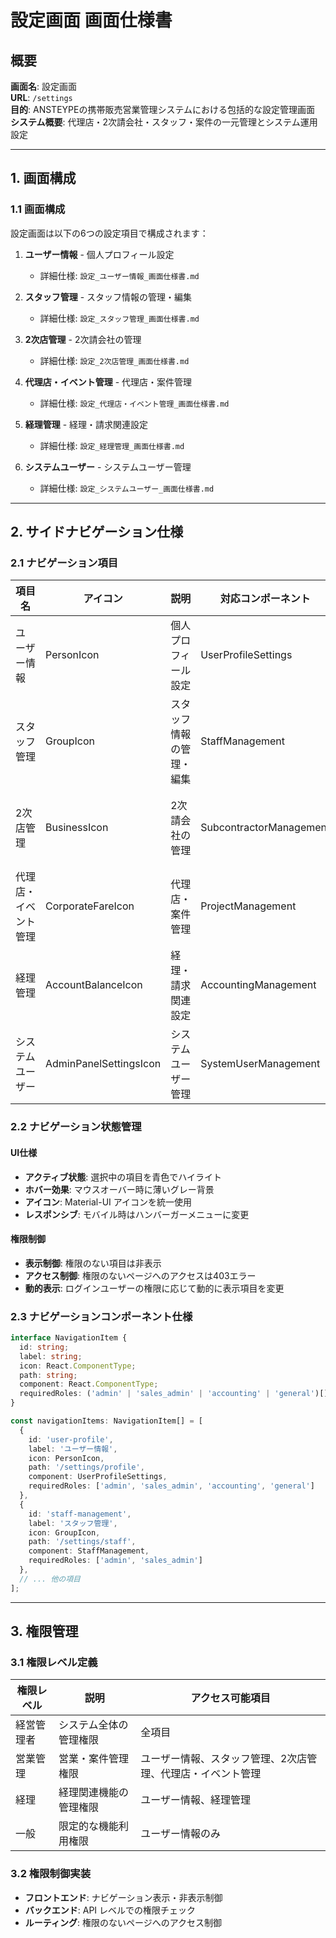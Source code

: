 # 設定画面 画面仕様書

## 概要

**画面名**: 設定画面  
**URL**: `/settings`  
**目的**: ANSTEYPEの携帯販売営業管理システムにおける包括的な設定管理画面  
**システム概要**: 代理店・2次請会社・スタッフ・案件の一元管理とシステム運用設定

---

## 1. 画面構成

### 1.1 画面構成

設定画面は以下の6つの設定項目で構成されます：

1. **ユーザー情報** - 個人プロフィール設定
   - 詳細仕様: `設定_ユーザー情報_画面仕様書.md`
   
2. **スタッフ管理** - スタッフ情報の管理・編集
   - 詳細仕様: `設定_スタッフ管理_画面仕様書.md`
   
3. **2次店管理** - 2次請会社の管理
   - 詳細仕様: `設定_2次店管理_画面仕様書.md`
   
4. **代理店・イベント管理** - 代理店・案件管理
   - 詳細仕様: `設定_代理店・イベント管理_画面仕様書.md`
   
5. **経理管理** - 経理・請求関連設定
   - 詳細仕様: `設定_経理管理_画面仕様書.md`
   
6. **システムユーザー** - システムユーザー管理
   - 詳細仕様: `設定_システムユーザー_画面仕様書.md`

---

## 2. サイドナビゲーション仕様

### 2.1 ナビゲーション項目

| 項目名 | アイコン | 説明 | 対応コンポーネント | 権限 |
| --- | --- | --- | --- | --- |
| ユーザー情報 | PersonIcon | 個人プロフィール設定 | UserProfileSettings | 全ユーザー |
| スタッフ管理 | GroupIcon | スタッフ情報の管理・編集 | StaffManagement | 経営管理者・営業管理 |
| 2次店管理 | BusinessIcon | 2次請会社の管理 | SubcontractorManagement | 経営管理者・営業管理 |
| 代理店・イベント管理 | CorporateFareIcon | 代理店・案件管理 | ProjectManagement | 経営管理者・営業管理 |
| 経理管理 | AccountBalanceIcon | 経理・請求関連設定 | AccountingManagement | 経営管理者・経理 |
| システムユーザー | AdminPanelSettingsIcon | システムユーザー管理 | SystemUserManagement | 経営管理者のみ |

### 2.2 ナビゲーション状態管理

#### UI仕様
- **アクティブ状態**: 選択中の項目を青色でハイライト
- **ホバー効果**: マウスオーバー時に薄いグレー背景
- **アイコン**: Material-UI アイコンを統一使用
- **レスポンシブ**: モバイル時はハンバーガーメニューに変更

#### 権限制御
- **表示制御**: 権限のない項目は非表示
- **アクセス制御**: 権限のないページへのアクセスは403エラー
- **動的表示**: ログインユーザーの権限に応じて動的に表示項目を変更

### 2.3 ナビゲーションコンポーネント仕様

```typescript
interface NavigationItem {
  id: string;
  label: string;
  icon: React.ComponentType;
  path: string;
  component: React.ComponentType;
  requiredRoles: ('admin' | 'sales_admin' | 'accounting' | 'general')[];
}

const navigationItems: NavigationItem[] = [
  {
    id: 'user-profile',
    label: 'ユーザー情報',
    icon: PersonIcon,
    path: '/settings/profile',
    component: UserProfileSettings,
    requiredRoles: ['admin', 'sales_admin', 'accounting', 'general']
  },
  {
    id: 'staff-management',
    label: 'スタッフ管理',
    icon: GroupIcon,
    path: '/settings/staff',
    component: StaffManagement,
    requiredRoles: ['admin', 'sales_admin']
  },
  // ... 他の項目
];
```

---

## 3. 権限管理

### 3.1 権限レベル定義

| 権限レベル | 説明 | アクセス可能項目 |
| --- | --- | --- |
| 経営管理者 | システム全体の管理権限 | 全項目 |
| 営業管理 | 営業・案件管理権限 | ユーザー情報、スタッフ管理、2次店管理、代理店・イベント管理 |
| 経理 | 経理関連機能の管理権限 | ユーザー情報、経理管理 |
| 一般 | 限定的な機能利用権限 | ユーザー情報のみ |

### 3.2 権限制御実装

- **フロントエンド**: ナビゲーション表示・非表示制御
- **バックエンド**: API レベルでの権限チェック
- **ルーティング**: 権限のないページへのアクセス制御

